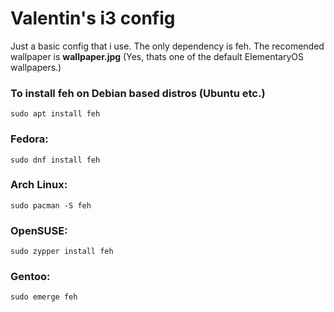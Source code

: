 # Valentin's i3 config

Just a basic config that i use. The only dependency is feh. The recomended wallpaper is **wallpaper.jpg** (Yes, thats one of the default ElementaryOS wallpapers.)

### To install feh on Debian based distros (Ubuntu etc.)
```
sudo apt install feh
```
### Fedora:
```
sudo dnf install feh
```
### Arch Linux:
```
sudo pacman -S feh
```
### OpenSUSE:
```
sudo zypper install feh
```
### Gentoo:
```
sudo emerge feh
```

